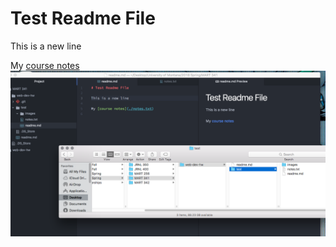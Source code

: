 # Test Readme File

This is a new line

My [course notes](./notes.txt)
![Image of my Atom editor](./images/Screenshot.png)

